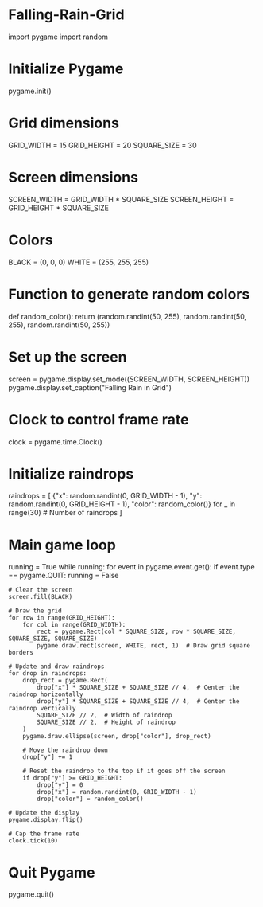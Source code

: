 # Falling-Rain-Grid
import pygame
import random

# Initialize Pygame
pygame.init()

# Grid dimensions
GRID_WIDTH = 15
GRID_HEIGHT = 20
SQUARE_SIZE = 30

# Screen dimensions
SCREEN_WIDTH = GRID_WIDTH * SQUARE_SIZE
SCREEN_HEIGHT = GRID_HEIGHT * SQUARE_SIZE

# Colors
BLACK = (0, 0, 0)
WHITE = (255, 255, 255)

# Function to generate random colors
def random_color():
    return (random.randint(50, 255), random.randint(50, 255), random.randint(50, 255))

# Set up the screen
screen = pygame.display.set_mode((SCREEN_WIDTH, SCREEN_HEIGHT))
pygame.display.set_caption("Falling Rain in Grid")

# Clock to control frame rate
clock = pygame.time.Clock()

# Initialize raindrops
raindrops = [
    {"x": random.randint(0, GRID_WIDTH - 1), "y": random.randint(0, GRID_HEIGHT - 1), "color": random_color()}
    for _ in range(30)  # Number of raindrops
]

# Main game loop
running = True
while running:
    for event in pygame.event.get():
        if event.type == pygame.QUIT:
            running = False

    # Clear the screen
    screen.fill(BLACK)

    # Draw the grid
    for row in range(GRID_HEIGHT):
        for col in range(GRID_WIDTH):
            rect = pygame.Rect(col * SQUARE_SIZE, row * SQUARE_SIZE, SQUARE_SIZE, SQUARE_SIZE)
            pygame.draw.rect(screen, WHITE, rect, 1)  # Draw grid square borders

    # Update and draw raindrops
    for drop in raindrops:
        drop_rect = pygame.Rect(
            drop["x"] * SQUARE_SIZE + SQUARE_SIZE // 4,  # Center the raindrop horizontally
            drop["y"] * SQUARE_SIZE + SQUARE_SIZE // 4,  # Center the raindrop vertically
            SQUARE_SIZE // 2,  # Width of raindrop
            SQUARE_SIZE // 2,  # Height of raindrop
        )
        pygame.draw.ellipse(screen, drop["color"], drop_rect)

        # Move the raindrop down
        drop["y"] += 1

        # Reset the raindrop to the top if it goes off the screen
        if drop["y"] >= GRID_HEIGHT:
            drop["y"] = 0
            drop["x"] = random.randint(0, GRID_WIDTH - 1)
            drop["color"] = random_color()

    # Update the display
    pygame.display.flip()

    # Cap the frame rate
    clock.tick(10)

# Quit Pygame
pygame.quit()
